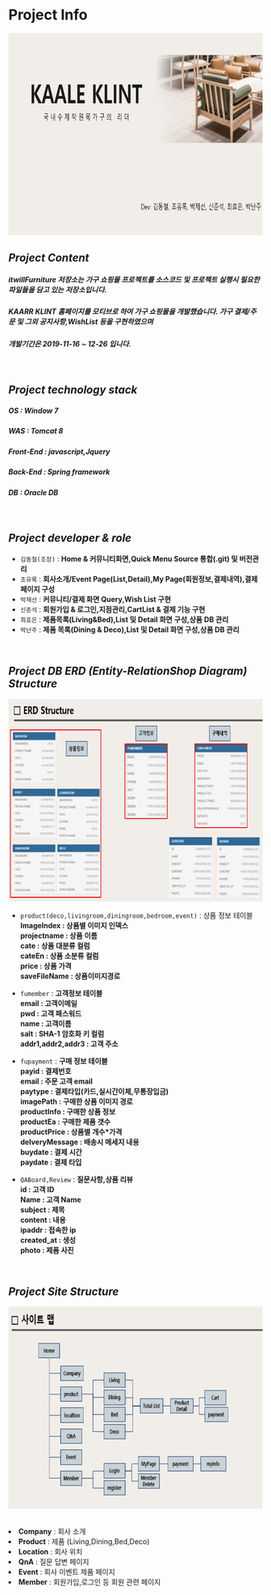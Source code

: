 <h1><b>Project Info</b></h1>

<img src="/githubimage/projectMain.png" width="850px" height="400px"></img><br/>

*Project Content*
----------------------
<h5>itwillFurniture 저장소는 가구 쇼핑몰 프로젝트를 소스코드 및 프로젝트 실행시 필요한 파일들을 담고 있는 저장소입니다.</h5>
<h5>KAARR KLINT 홈페이지를 모티브로 하여 가구 쇼핑몰을 개발했습니다. 가구 결제/주문 및 그외 공지사항,WishList 등을 구현하였으며 </h5>
<h5>개발기간은 2019-11-16 ~ 12-26 입니다.</h5>
<br/>

*Project technology stack*
-------------------------
<h5>OS : Window 7 </h5>
<h5>WAS : Tomcat 8 </h5>
<h5>Front-End : javascript,Jquery</h5>
<h5>Back-End : Spring framework</h5>
<h5>DB : Oracle DB</h5>
<br/>


*Project developer & role*
----------------------------
* <code>김동철(조장)</code> : <b>Home & 커뮤니티화면,Quick Menu Source 통합(.git) 및 버전관리</b>
* <code>조유록</code> : <b>회사소개/Event Page(List,Detail),My Page(회원정보,결제내역),결제 페이지 구성</b>
* <code>박재선</code> : <b>커뮤니티/결제 화면 Query,Wish List 구현</b>
* <code>신준석</code> : <b>회원가입 & 로그인,지점관리,CartList & 결제 기능 구현</b>
* <code>최효은</code> : <b>제품목록(Living&Bed),List 및 Detail 화면 구성,상품 DB 관리</b>
* <code>박난주</code> : <b>제품 목록(Dining & Deco),List 및 Detail 화면 구성,상품 DB 관리</b>
<br/>


*Project DB ERD (Entity-RelationShop Diagram) Structure*
----------------------------

<img src="/githubimage/projectERD.png" width="850px" height="400px"></img><br/>

* <code>product(deco,livingroom,diningroom,bedroom,event)</code> : 상품 정보 테이블<br/>
<b>ImageIndex : 상품별 이미지 인덱스</b><br/>
<b>projectname : 상품 이름</b><br/>
<b>cate : 상품 대분류 컬럼</b><br/>
<b>cateEn : 상품 소분류 컬럼</b><br/>
<b>price : 상품 가격</b><br/>
<b>saveFileName : 상품이미지경로</b><br>

* <code>fumember</code> : <b>고객정보 테이블</b><br/>
<b>email : 고객이메일</b><br>
<b>pwd : 고객 패스워드</b><br>
<b>name : 고객이름</b><br>
<b>salt : SHA-1 암호화 키 컬럼</b><br>
<b>addr1,addr2,addr3 : 고객 주소</b><br>

* <code>fupayment</code> : <b>구매 정보 테이블</b><br/>
<b>payid : 결제번호</b><br>
<b>email : 주문 고객 email</b><br>
<b>paytype : 결제타입(카드,실시간이체,무통장입금)</b><br>
<b>imagePath : 구매한 상품 이미지 경로 </b><br>
<b>productInfo : 구매한 상품 정보</b><br>
<b>productEa : 구매한 제품 갯수</b><br>
<b>productPrice : 상품별 개수*가격 </b><br>
<b>delveryMessage : 배송시 메세지 내용</b><br>
<b>buydate : 결제 시간 </b><br>
<b>paydate : 결제 타입</b><br>

* <code>QABoard,Review</code> : <b>질문사항,상품 리뷰</b><br/>
<b>id : 고객 ID </b><br>
<b>Name : 고객 Name</b><br>
<b>subject : 제목</b><br>
<b>content : 내용</b><br>
<b>ipaddr : 접속한 ip</b><br>
<b>created_at : 생성</b><br>
<b>photo : 제품 사진</b><br>
<br/>


*Project Site Structure*
----------------------------

<img src="/githubimage/projectSite.png" width="850px" height="400px"></img><br/><br/>

<li><b>Company</b> : 회사 소개</li>
<li><b>Product</b> : 제품 (Living,Dining,Bed,Deco)</li>
<li><b>Location</b> : 회사 위치</li>
<li><b>QnA</b> : 질문 답변 페이지</li>
<li><b>Event</b> : 회사 이벤트 제품 페이지</li>
<li><b>Member</b> : 회원가입,로그인 등 회원 관련 페이지</li>




